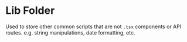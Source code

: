 # Lib Folder

Used to store other common scripts that are not `.tsx` components or API routes. e.g. string manipulations, date formatting, etc.
